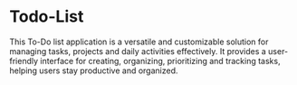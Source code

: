 # Todo-List
This To-Do list application is a versatile and customizable solution for managing tasks, projects and daily activities effectively. It provides a user-friendly interface for creating, organizing, prioritizing and tracking tasks, helping users stay productive and organized.
